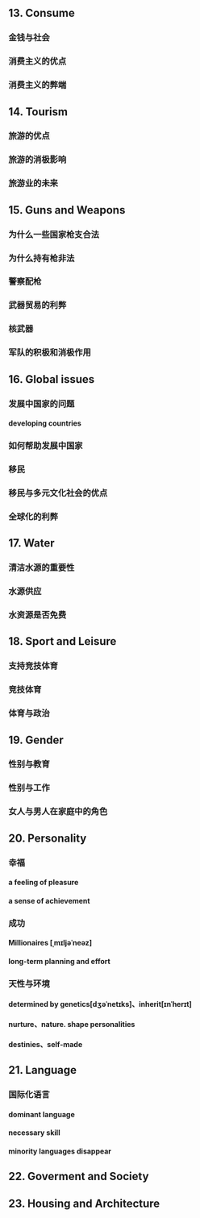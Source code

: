 
## 13. Consume

### 金钱与社会

### 消费主义的优点

### 消费主义的弊端

## 14. Tourism

### 旅游的优点

### 旅游的消极影响

### 旅游业的未来

## 15. Guns and Weapons

### 为什么一些国家枪支合法

### 为什么持有枪非法

### 警察配枪

### 武器贸易的利弊

### 核武器

### 军队的积极和消极作用

## 16. Global issues

### 发展中国家的问题

#### developing countries

### 如何帮助发展中国家

### 移民

### 移民与多元文化社会的优点

### 全球化的利弊

## 17. Water

### 清洁水源的重要性

### 水源供应

### 水资源是否免费

## 18. Sport and Leisure

### 支持竞技体育

### 竞技体育

### 体育与政治

## 19. Gender

### 性别与教育

### 性别与工作

### 女人与男人在家庭中的角色

## 20. Personality

### 幸福

#### a feeling of pleasure

#### a sense of achievement

### 成功

#### Millionaires  [ˌmɪljəˈneəz]

#### long-term planning and effort

### 天性与环境

#### determined by genetics[dʒəˈnetɪks]、inherit[ɪnˈherɪt]

#### nurture、nature. shape personalities

#### destinies、self-made

## 21. Language

### 国际化语言

#### dominant language

#### necessary skill

#### minority languages disappear

## 22. Goverment and Society

## 23. Housing and Architecture

